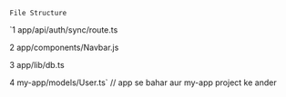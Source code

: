 `File Structure`

`1 app/api/auth/sync/route.ts

2 app/components/Navbar.js

3 app/lib/db.ts

4 my-app/models/User.ts` // app se bahar aur my-app project ke ander
      
